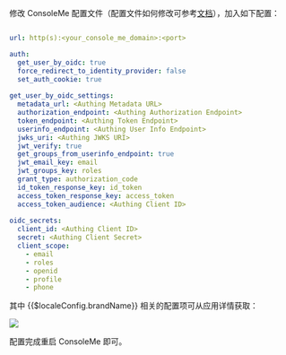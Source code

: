 <IntegrationDetailCard title="配置 ConsoleMe">

修改 ConsoleMe 配置文件（配置文件如何修改可参考[文档](https://hawkins.gitbook.io/consoleme/configuration/authentication-and-authorization/oidc-oauth2-okta)），加入如下配置：

```yaml

url: http(s):<your_console_me_domain>:<port>

auth:
  get_user_by_oidc: true
  force_redirect_to_identity_provider: false
  set_auth_cookie: true
​
get_user_by_oidc_settings:
  metadata_url: <Authing Metadata URL>
  authorization_endpoint: <Authing Authorization Endpoint>
  token_endpoint: <Authing Token Endpoint>
  userinfo_endpoint: <Authing User Info Endpoint>
  jwks_uri: <Authing JWKS URI>
  jwt_verify: true
  get_groups_from_userinfo_endpoint: true
  jwt_email_key: email
  jwt_groups_key: roles
  grant_type: authorization_code
  id_token_response_key: id_token
  access_token_response_key: access_token
  access_token_audience: <Authing Client ID>
​
oidc_secrets:
  client_id: <Authing Client ID>
  secret: <Authing Client Secret>
  client_scope:
    - email
    - roles
    - openid
    - profile
    - phone


```

其中 {{$localeConfig.brandName}} 相关的配置项可从应用详情获取：

![](~@imagesZhCn/integration/consoleme/2-1.png)

配置完成重启 ConsoleMe 即可。

</IntegrationDetailCard>
